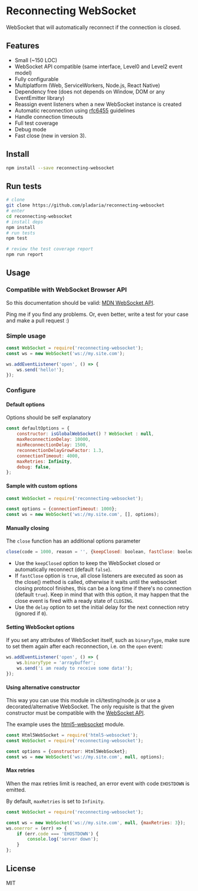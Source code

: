 # Reconnecting WebSocket

WebSocket that will automatically reconnect if the connection is closed.

## Features

- Small (~150 LOC)
- WebSocket API compatible (same interface, Level0 and Level2 event model)
- Fully configurable
- Multiplatform (Web, ServiceWorkers, Node.js, React Native)
- Dependency free (does not depends on Window, DOM or any EventEmitter library)
- Reassign event listeners when a new WebSocket instance is created
- Automatic reconnection using [rfc6455](https://tools.ietf.org/html/rfc6455#section-7.2.3) guidelines
- Handle connection timeouts
- Full test coverage
- Debug mode
- Fast close (new in version 3).

## Install

```bash
npm install --save reconnecting-websocket
```

## Run tests

```bash
# clone
git clone https://github.com/pladaria/reconnecting-websocket
# enter
cd reconnecting-websocket
# install deps
npm install
# run tests
npm test

# review the test coverage report
npm run report
```

## Usage

### Compatible with WebSocket Browser API

So this documentation should be valid: [MDN WebSocket API](https://developer.mozilla.org/en-US/docs/Web/API/WebSocket).

Ping me if you find any problems. Or, even better, write a test for your case and make a pull request :)

### Simple usage

```javascript
const WebSocket = require('reconnecting-websocket');
const ws = new WebSocket('ws://my.site.com');

ws.addEventListener('open', () => {
    ws.send('hello!');
});
```

### Configure

#### Default options

Options should be self explanatory

```javascript
const defaultOptions = {
    constructor: isGlobalWebSocket() ? WebSocket : null,
    maxReconnectionDelay: 10000,
    minReconnectionDelay: 1500,
    reconnectionDelayGrowFactor: 1.3,
    connectionTimeout: 4000,
    maxRetries: Infinity,
    debug: false,
};
```

#### Sample with custom options

```javascript
const WebSocket = require('reconnecting-websocket');

const options = {connectionTimeout: 1000};
const ws = new WebSocket('ws://my.site.com', [], options);
```

#### Manually closing

The `close` function has an additional options parameter

```javascript
close(code = 1000, reason = '', {keepClosed: boolean, fastClose: boolean, delay: number})
```

- Use the `keepClosed` option to keep the WebSocket closed or automatically reconnect (default `false`).
- If `fastClose` option is `true`, all close listeners are executed as soon as the close() method is called, otherwise it waits until the websocket closing protocol finishes, this can be a long time if there's no connection (default `true`). Keep in mind that with this option, it may happen that the close event is fired with a ready state of `CLOSING`.
- Use the `delay` option to set the initial delay for the next connection retry (ignored if `0`).

#### Setting WebSocket options

If you set any attributes of WebSocket itself, such as `binaryType`, make sure to set them again after each reconnection, i.e. on the `open` event:

```javascript
ws.addEventListener('open', () => {
    ws.binaryType = 'arraybuffer';
    ws.send('i am ready to receive some data!');
});
```

#### Using alternative constructor

This way you can use this module in cli/testing/node.js or use a decorated/alternative WebSocket. The only requisite is that the given constructor must be compatible with the [WebSocket API](https://developer.mozilla.org/en-US/docs/Web/API/WebSocket).

The example uses the [html5-websocket](https://github.com/pladaria/html5-websocket) module.

```javascript
const Html5WebSocket = require('html5-websocket');
const WebSocket = require('reconnecting-websocket');

const options = {constructor: Html5WebSocket};
const ws = new WebSocket('ws://my.site.com', null, options);
```

#### Max retries

When the max retries limit is reached, an error event with code `EHOSTDOWN` is emitted.

By default, `maxRetries` is set to `Infinity`.

```javascript
const WebSocket = require('reconnecting-websocket');

const ws = new WebSocket('ws://my.site.com', null, {maxRetries: 3});
ws.onerror = (err) => {
    if (err.code === 'EHOSTDOWN') {
        console.log('server down');
    }
};
```

## License

MIT
